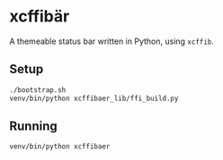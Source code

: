 xcffibär
========

A themeable status bar written in Python, using `xcffib`.


Setup
-----

```bash
./bootstrap.sh
venv/bin/python xcffibaer_lib/ffi_build.py
```


Running
-------

```bash
venv/bin/python xcffibaer
```
